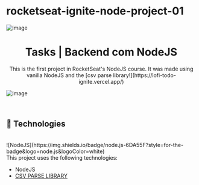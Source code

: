 # rocketseat-ignite-node-project-01
  
  
  ![image](https://seeklogo.com/images/R/rocketseat-logo-666CE4B396-seeklogo.com.png)  



<h1 align=center> Tasks | Backend com NodeJS  </h1>

<p align="center">
This is the first project in RocketSeat's NodeJS course. It was made using vanilla NodeJS and the [csv parse library!](https://lofi-todo-ignite.vercel.app/)
</p>

![image](https://app.rocketseat.com.br/_next/image?url=%2Fassets%2Flogos%2Fignite.svg&w=256&q=75)  

<br>


## 🚀 Technologies
<br>
  ![NodeJS](https://img.shields.io/badge/node.js-6DA55F?style=for-the-badge&logo=node.js&logoColor=white)
<br>
This project uses the following technologies: 

- NodeJS
- [CSV PARSE LIBRARY](https://csv.js.org/parse/) 



